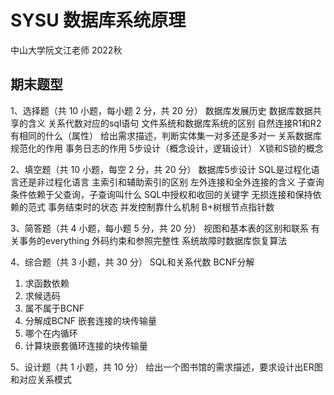 # SYSU 数据库系统原理
中山大学阮文江老师 2022秋

## 期末题型
1、选择题（共 10 小题，每小题 2 分，共 20 分）
数据库发展历史
数据库数据共享的含义
关系代数对应的sql语句
文件系统和数据库系统的区别
自然连接R1和R2有相同的什么（属性）
给出需求描述，判断实体集一对多还是多对一
关系数据库规范化的作用
事务日志的作用
5步设计（概念设计，逻辑设计）
X锁和S锁的概念

2、填空题（共 10 小题，每空 2 分，共 20 分）
数据库5步设计
SQL是过程化语言还是非过程化语言
主索引和辅助索引的区别
左外连接和全外连接的含义
子查询条件依赖于父查询，子查询叫什么
SQL中授权和收回的关键字
无损连接和保持依赖的范式
事务结束时的状态
并发控制靠什么机制
B+树根节点指针数

3、简答题（共 4 小题，每小题 5 分，共 20 分）
视图和基本表的区别和联系
有关事务的everything
外码约束和参照完整性
系统故障时数据库恢复算法

4、综合题（共 3 小题，共 30 分）
SQL和关系代数
BCNF分解
1. 求函数依赖
2. 求候选码
3. 属不属于BCNF
4. 分解成BCNF
嵌套连接的块传输量
1. 哪个在内循环
2. 计算块嵌套循环连接的块传输量

5、设计题（共 1 小题，共 10 分）
给出一个图书馆的需求描述，要求设计出ER图和对应关系模式
